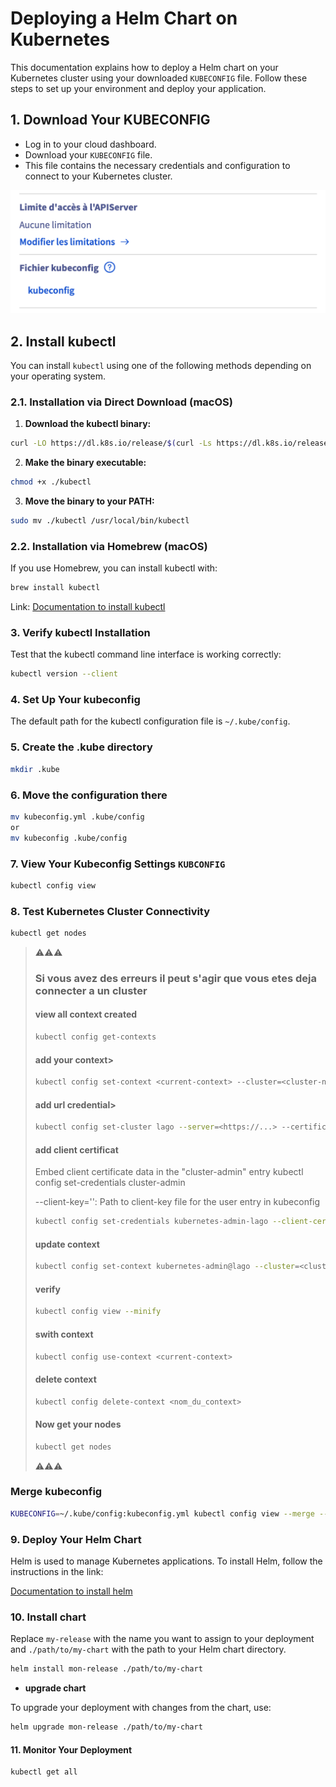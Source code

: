# Deploying a Helm Chart on Kubernetes

This documentation explains how to deploy a Helm chart on your Kubernetes cluster using your downloaded `KUBECONFIG` file. Follow these steps to set up your environment and deploy your application.

## 1. Download Your KUBECONFIG

- Log in to your cloud dashboard.
- Download your `KUBECONFIG` file.
- This file contains the necessary credentials and configuration to connect to your Kubernetes cluster.

![ovhcloud kubeconfig](asset/ref.png)

## 2. Install kubectl

You can install `kubectl` using one of the following methods depending on your operating system.

### 2.1. Installation via Direct Download (macOS)

1. **Download the kubectl binary:**

```bash
curl -LO https://dl.k8s.io/release/$(curl -Ls https://dl.k8s.io/release/stable.txt)/bin/darwin/amd64/kubectl
```

2. **Make the binary executable:**

```bash
chmod +x ./kubectl
```
 
3. **Move the binary to your PATH:**

```bash
sudo mv ./kubectl /usr/local/bin/kubectl
```

### 2.2. Installation via Homebrew (macOS)

If you use Homebrew, you can install kubectl with:

```bash
brew install kubectl
```

Link:
[Documentation to install kubectl](https://kubernetes.io/fr/docs/tasks/tools/install-kubectl/)

### 3. Verify kubectl Installation

Test that the kubectl command line interface is working correctly:

```bash
kubectl version --client
```
 
### 4. Set Up Your kubeconfig

The default path for the kubectl configuration file is `~/.kube/config`.
 
### 5. Create the .kube directory

```bash
mkdir .kube
```
 
### 6. Move the configuration there

```bash
mv kubeconfig.yml .kube/config
or
mv kubeconfig .kube/config
```

### 7. View Your Kubeconfig Settings `KUBCONFIG`

```bash
kubectl config view
```
 
### 8. Test Kubernetes Cluster Connectivity

```bash
kubectl get nodes
```

> ⚠️⚠️⚠️
> ### Si vous avez des erreurs il peut s'agir que vous etes deja connecter a un cluster 
> 
> #### view all context created
> 
> ```bash
> kubectl config get-contexts
> ```
> #### add your context> 
> 
> ```bash
> kubectl config set-context <current-context> --cluster=<cluster-name> --user=<user-name>
> ```
> #### add url credential> 
> 
> ```bash
> kubectl config set-cluster lago --server=<https://...> --certificate-authority=</path/to/ca.crt>
> ```
> 
> #### add client certificat
> 
> Embed client certificate data in the "cluster-admin" entry kubectl config set-credentials cluster-admin
> 
> --client-key='': Path to client-key file for the user entry in kubeconfig
> 
> ```bash
> kubectl config set-credentials kubernetes-admin-lago --client-certificate=<~/.kube/admin.crt> --client-key=''
> ```
> 
> #### update context
> 
> ```bash
> kubectl config set-context kubernetes-admin@lago --cluster=<cluster-name> --user=<user-name>
> ```
> 
> #### verify 
> 
> ```bash
> kubectl config view --minify
> ```
> #### swith context
> 
> ```bash
> kubectl config use-context <current-context> 
> ```
> 
> #### delete context
> 
> ```bash
> kubectl config delete-context <nom_du_context>
> ```
> #### Now get your nodes
> 
> ```bash
> kubectl get nodes
> ```
> ⚠️⚠️⚠️


### Merge kubeconfig 

```bash
KUBECONFIG=~/.kube/config:kubeconfig.yml kubectl config view --merge --flatten > ~/.kube/config
```

### 9. Deploy Your Helm Chart

Helm is used to manage Kubernetes applications. To install Helm, follow the instructions in the link:

[Documentation to install helm](https://helm.sh/fr/docs/intro/install/)

### 10. Install chart

Replace `my-release` with the name you want to assign to your deployment and `./path/to/my-chart` with the path to your Helm chart directory.

```bash
helm install mon-release ./path/to/my-chart
```

- **upgrade chart**

To upgrade your deployment with changes from the chart, use:

```bash
helm upgrade mon-release ./path/to/my-chart
```

#### 11. Monitor Your Deployment

```bash
kubectl get all
```